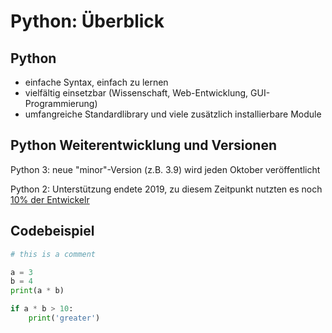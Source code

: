 # Python: Überblick

## Python

- einfache Syntax, einfach zu lernen
- vielfältig einsetzbar (Wissenschaft, Web-Entwicklung, GUI-Programmierung)
- umfangreiche Standardlibrary und viele zusätzlich installierbare Module

## Python Weiterentwicklung und Versionen

Python 3: neue "minor"-Version (z.B. 3.9) wird jeden Oktober veröffentlicht

Python 2: Unterstützung endete 2019, zu diesem Zeitpunkt nutzten es noch [10% der Entwickelr](https://www.jetbrains.com/lp/python-developers-survey-2019/)

## Codebeispiel

```py
# this is a comment

a = 3
b = 4
print(a * b)

if a * b > 10:
    print('greater')
```
